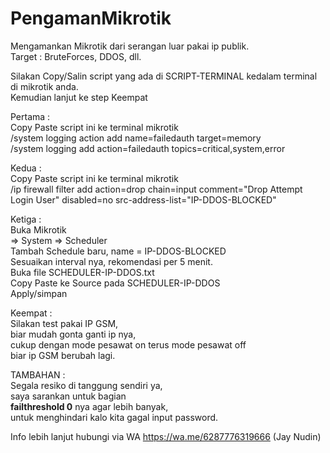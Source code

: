 # PengamanMikrotik

Mengamankan Mikrotik dari serangan luar pakai ip publik.<br>
Target : BruteForces, DDOS, dll.<br>

Silakan Copy/Salin script yang ada di SCRIPT-TERMINAL kedalam terminal di mikrotik anda.<br>
Kemudian lanjut ke step Keempat<br>

Pertama : <br>
Copy Paste script ini ke terminal mikrotik <br>
/system logging action add name=failedauth target=memory <br>
/system logging add action=failedauth topics=critical,system,error

Kedua : <br>
Copy Paste script ini ke terminal mikrotik <br>
/ip firewall filter add action=drop chain=input comment="Drop Attempt Login User" disabled=no src-address-list="IP-DDOS-BLOCKED"

Ketiga : <br>
Buka Mikrotik <br>
=> System => Scheduler  <br>
Tambah Schedule baru, name = IP-DDOS-BLOCKED <br>
Sesuaikan interval nya, rekomendasi per 5 menit. <br>
Buka file SCHEDULER-IP-DDOS.txt <br>
Copy Paste ke Source pada SCHEDULER-IP-DDOS <br>
Apply/simpan

Keempat : <br>
Silakan test pakai IP GSM, <br>
biar mudah gonta ganti ip nya, <br>
cukup dengan mode pesawat on terus mode pesawat off <br>
biar ip GSM berubah lagi. <br>

TAMBAHAN :  <br>
Segala resiko di tanggung sendiri ya, <br>
saya sarankan untuk bagian  <br>
<b>failthreshold 0</b> nya agar lebih banyak,  <br>
untuk menghindari kalo kita gagal input password.

Info lebih lanjut hubungi via WA https://wa.me/6287776319666 (Jay Nudin)
